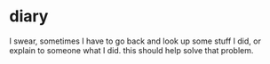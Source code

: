 # diary
I swear, sometimes I have to go back and look up some stuff I did, or explain to someone what I did. this should help solve that problem.
